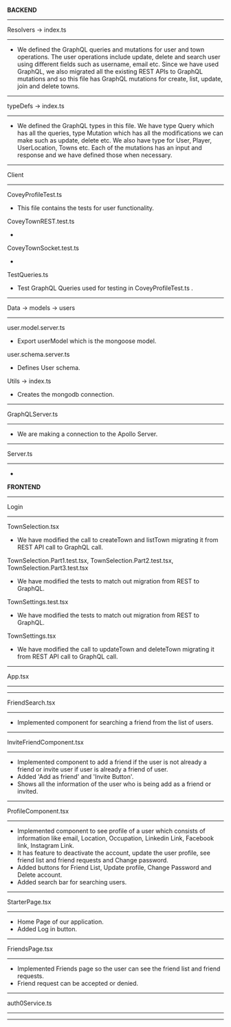 **BACKEND**

---

Resolvers -> index.ts

---

- We defined the GraphQL queries and mutations for user and town operations. The user operations include update, delete and search user using different fields such as username, email etc. Since we have used GraphQL, we also migrated all the existing REST APIs to GraphQL mutations and so this file has GraphQL mutations for create, list, update, join and delete towns.

---

typeDefs -> index.ts

---

- We defined the GraphQL types in this file. We have type Query which has all the queries, type Mutation which has all the modifications we can make such as update, delete etc. We also have type for User, Player, UserLocation, Towns etc. Each of the mutations has an input and response and we have defined those when necessary.

---

Client

---

CoveyProfileTest.ts

- This file contains the tests for user functionality.

CoveyTownREST.test.ts

-

CoveyTownSocket.test.ts

-

TestQueries.ts

- Test GraphQL Queries used for testing in CoveyProfileTest.ts .

---

Data -> models -> users

---

user.model.server.ts

- Export userModel which is the mongoose model.

user.schema.server.ts

- Defines User schema.

Utils -> index.ts

- Creates the mongodb connection.

---

GraphQLServer.ts

---

- We are making a connection to the Apollo Server.

---

Server.ts

---

-

**FRONTEND**

---

Login

---

TownSelection.tsx

- We have modified the call to createTown and listTown migrating it from REST API call to GraphQL call.

TownSelection.Part1.test.tsx, TownSelection.Part2.test.tsx, TownSelection.Part3.test.tsx

- We have modified the tests to match out migration from REST to GraphQL.

TownSettings.test.tsx

- We have modified the tests to match out migration from REST to GraphQL.

TownSettings.tsx

- We have modified the call to updateTown and deleteTown migrating it from REST API call to GraphQL call.

---

App.tsx

---

---

FriendSearch.tsx

---

- Implemented component for searching a friend from the list of users.

---

InviteFriendComponent.tsx

---

- Implemented component to add a friend if the user is not already a friend or  invite user if user is already a friend of user.
- Added 'Add as friend' and 'Invite Button'.
- Shows all the information of the user who is being add as a friend or invited.

---

ProfileComponent.tsx

---

- Implemented component to see profile of a user which consists of information like email, Location, Occupation, Linkedin Link, Facebook link, Instagram Link. 
- It has feature to deactivate the account, update the user profile, see friend list and friend requests and Change password.
- Added buttons for Friend List, Update profile, Change Password and Delete account.
- Added search bar for searching users.

---

StarterPage.tsx

---

- Home Page of our application.
- Added Log in button.


---

FriendsPage.tsx

---

- Implemented Friends page so the user can see the friend list and friend requests.
- Friend request can be accepted or denied.

---

auth0Service.ts

---


---
